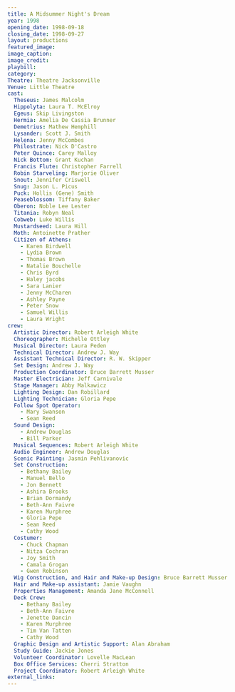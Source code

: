 ```yaml
---
title: A Midsummer Night's Dream
year: 1998
opening_date: 1998-09-18
closing_date: 1998-09-27
layout: productions
featured_image: 
image_caption:
image_credit:
playbill: 
category: 
Theatre: Theatre Jacksonville
Venue: Little Theatre
cast:
  Theseus: James Malcolm
  Hippolyta: Laura T. McElroy
  Egeus: Skip Livingston
  Hermia: Amelia De Cassia Brunner
  Demetrius: Mathew Hemphill
  Lysander: Scott J. Smith
  Helena: Jenny McCombes
  Philostrate: Nick D'Castro
  Peter Quince: Carey Malloy
  Nick Bottom: Grant Kuchan
  Francis Flute: Christopher Farrell
  Robin Starveling: Marjorie Oliver
  Snout: Jennifer Criswell
  Snug: Jason L. Picus
  Puck: Hollis (Gene) Smith
  Peaseblossom: Tiffany Baker
  Oberon: Noble Lee Lester
  Titania: Robyn Neal
  Cobweb: Luke Willis
  Mustardseed: Laura Hill
  Moth: Antoinette Prather
  Citizen of Athens:
    - Karen Birdwell
    - Lydia Brown
    - Thomas Brown
    - Natalie Bouchelle
    - Chris Byrd
    - Haley jacobs
    - Sara Lanier
    - Jenny McCharen
    - Ashley Payne
    - Peter Snow
    - Samuel Willis
    - Laura Wright
crew:
  Artistic Director: Robert Arleigh White
  Choreographer: Michelle Ottley
  Musical Director: Laura Peden
  Technical Director: Andrew J. Way
  Assistant Technical Director: R. W. Skipper
  Set Design: Andrew J. Way
  Production Coordinator: Bruce Barrett Musser
  Master Electrician: Jeff Carnivale
  Stage Manager: Abby Malkawicz
  Lighting Design: Dan Robillard
  Lighting Technician: Gloria Pepe
  Follow Spot Operator:
    - Mary Swanson
    - Sean Reed
  Sound Design:
    - Andrew Douglas
    - Bill Parker
  Musical Sequences: Robert Arleigh White
  Audio Engineer: Andrew Douglas
  Scenic Painting: Jasmin Pehlivanovic
  Set Construction:
    - Bethany Bailey
    - Manuel Bello
    - Jon Bennett
    - Ashira Brooks
    - Brian Dormandy
    - Beth-Ann Faivre
    - Karen Murphree
    - Gloria Pepe
    - Sean Reed
    - Cathy Wood
  Costumer:
    - Chuck Chapman
    - Nitza Cochran
    - Joy Smith
    - Camala Grogan
    - Gwen Robinson
  Wig Construction, and Hair and Make-up Design: Bruce Barrett Musser
  Hair and Make-up assistant: Jamie Vaughn
  Properties Management: Amanda Jane McConnell
  Deck Crew:
    - Bethany Bailey
    - Beth-Ann Faivre
    - Jenette Dancin
    - Karen Murphree
    - Tim Van Tatten
    - Cathy Wood
  Graphic Design and Artistic Support: Alan Abraham
  Study Guide: Jackie Jones
  Volunteer Coordinator: Lovelle MacLean
  Box Office Services: Cherri Stratton
  Project Coordinator: Robert Arleigh White
external_links:
---
```

